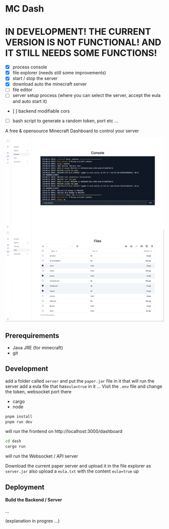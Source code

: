 # MC Dash

# IN DEVELOPMENT! THE CURRENT VERSION IS NOT FUNCTIONAL! AND IT STILL NEEDS SOME FUNCTIONS!
- [x] process console
- [x] file explorer (needs still some improvements)
- [x] start / stop the server
- [x] download auto the minecraft server
- [ ] file editor
- [ ] server setup process (where you can select the server, accept the eula and auto start it)
- [ ] backend modifiable cors
- [ ] bash script to generate a random token, port etc ...

A free & opensource Minecraft Dashboard to control your server

![console image](.github/assets/console.webp)
![files image](.github/assets/files.webp)


## Prerequirements
- Java JRE (for minecraft)
- git


## Development
add a folder called `server` and put the `paper.jar` file in it that will run the server
add a eula file that has`eula=true` in it ...
Visit the `.env` file and change the token, websocket port there

- cargo
- node


```sh
pnpm install
pnpm run dev
```
will run the frontend on http://localhost:3000/dashboard

```sh
cd dash
cargo run
```
will run the Websocket / API server


Download the current paper server
and upload it in the file explorer as `server.jar` 
also upload a `eula.txt` with the content `eula=true` up


## Deployment

#### Build the Backend / Server
...

(explanation in progres ...)